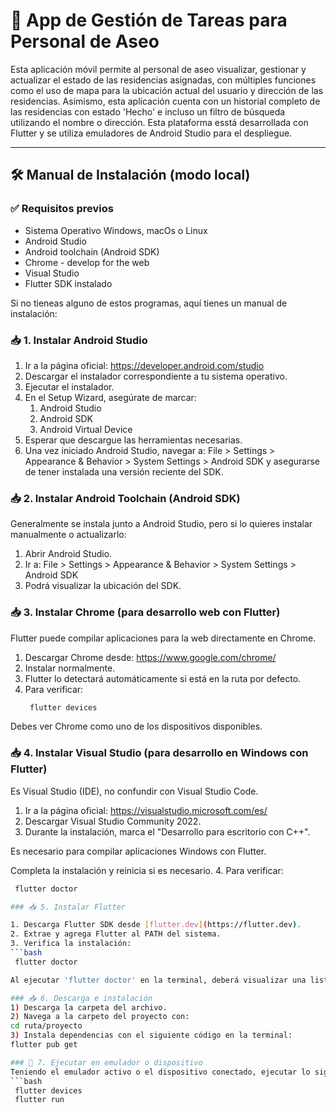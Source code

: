 # 📱 App de Gestión de Tareas para Personal de Aseo

Esta aplicación móvil permite al personal de aseo visualizar, gestionar y actualizar el estado de las residencias asignadas, con múltiples
funciones como el uso de mapa para la ubicación actual del usuario y dirección de las residencias. Asimismo, esta aplicación cuenta
con un historial completo de las residencias con estado 'Hecho' e incluso un filtro de búsqueda utilizando el nombre o dirección.
Esta plataforma esstá desarrollada con Flutter y se utiliza emuladores de Android Studio para el despliegue.

---

## 🛠️ Manual de Instalación (modo local)

### ✅ Requisitos previos

- Sistema Operativo Windows, macOs o Linux
- Android Studio 
- Android toolchain (Android SDK)
- Chrome - develop for the web 
- Visual Studio
- Flutter SDK instalado

Si no tieneas alguno de estos programas, aquí tienes un manual de instalación:

### 📥 1. Instalar Android Studio
1. Ir a la página oficial: https://developer.android.com/studio
2. Descargar el instalador correspondiente a tu sistema operativo.
3. Ejecutar el instalador.
4. En el Setup Wizard, asegúrate de marcar:
   1) Android Studio
   2) Android SDK
   3) Android Virtual Device
4. Esperar que descargue las herramientas necesarias.
5. Una vez iniciado Android Studio, navegar a:
   File > Settings > Appearance & Behavior > System Settings > Android SDK
y asegurarse de tener instalada una versión reciente del SDK. 

### 📥 2. Instalar Android Toolchain (Android SDK)
Generalmente se instala junto a Android Studio, pero si lo quieres instalar manualmente o actualizarlo:
1. Abrir Android Studio.
2. Ir a: 
   File > Settings > Appearance & Behavior > System Settings > Android SDK
3. Podrá visualizar la ubicación del SDK.

### 📥 3. Instalar Chrome (para desarrollo web con Flutter)
Flutter puede compilar aplicaciones para la web directamente en Chrome.
1. Descargar Chrome desde: https://www.google.com/chrome/
2. Instalar normalmente.
3. Flutter lo detectará automáticamente si está en la ruta por defecto.
4. Para verificar: 
   ```bash
    flutter devices
Debes ver Chrome como uno de los dispositivos disponibles.

### 📥 4. Instalar Visual Studio (para desarrollo en Windows con Flutter)
Es Visual Studio (IDE), no confundir con Visual Studio Code.
1. Ir a la página oficial: https://visualstudio.microsoft.com/es/
2. Descargar Visual Studio Community 2022.
3. Durante la instalación, marca el "Desarrollo para escritorio con C++".

Es necesario para compilar aplicaciones Windows con Flutter.

Completa la instalación y reinicia si es necesario.
4. Para verificar: 
   ```bash
    flutter doctor

### 📥 5. Instalar Flutter

1. Descarga Flutter SDK desde [flutter.dev](https://flutter.dev).
2. Extrae y agrega Flutter al PATH del sistema.
3. Verifica la instalación:
   ```bash
    flutter doctor

Al ejecutar 'flutter doctor' en la terminal, deberá visualizar una lista de los programas necesarios para desplegar el proyecto

### 📥 6. Descarga e instalación
1) Descarga la carpeta del archivo.
2) Navega a la carpeto del proyecto con: 
   cd ruta/proyecto
3) Instala dependencias con el siguiente código en la terminal:
   flutter pub get

### 📱 7. Ejecutar en emulador o dispositivo
Teniendo el emulador activo o el dispositivo conectado, ejecutar lo siguiente:
   ```bash
    flutter devices
    flutter run
